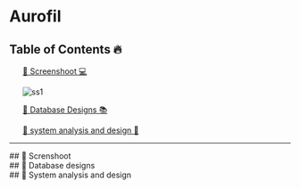 # Aurofil

## Table of Contents 🔥

<div class="">
<ol>
<a href="#screenshoot">💠 Screenshoot 💻</a>

![ss1](https://github.com/aslan-asilon31/aurofil_laravel10_spatie/assets/116990574/db871bd6-9935-4596-883e-809289cf4337)

</ol>

<ol>
<a href="#database">💠 Database Designs 📚</a>
</ol>

<ol>
<a href="#analysis">💠 system analysis and design 📂</a>
</ol>
</div>

<hr>

<div class="" id="screenshoot">
## 💠 Screnshoot

</div>

<div class="" id="database">
## 💠 Database designs

</div>

<div class="" id="analysis">
## 💠 System analysis and design

</div>






